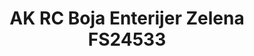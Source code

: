 ---
layout: product
title: "AK RC Boja Enterijer Zelena FS24533"
price: "330" 
desc: "Acrylic Laquer 10mL"
img_path: "/assets/img/RC078.jpg"
brand: "AK "
available: true
special_offer: false
new: false
soon: false
cat: "020000"
subcat: "020200"
subsubcat: "020201"
sifra: "RC078"
---